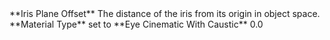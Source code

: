 <tr>
<td>**Iris Plane Offset**</td>
<td>The distance of the iris from its origin in object space.</td>
<td>**Material Type** set to **Eye Cinematic With Caustic**</td>
<td>0.0</td>
</tr>
